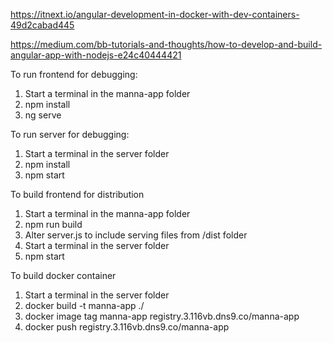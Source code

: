 https://itnext.io/angular-development-in-docker-with-dev-containers-49d2cabad445


https://medium.com/bb-tutorials-and-thoughts/how-to-develop-and-build-angular-app-with-nodejs-e24c40444421

To run frontend for debugging:
1. Start a terminal in the manna-app folder
2. npm install
3. ng serve


To run server for debugging:
1. Start a terminal in the server folder
2. npm install
3. npm start

To build frontend for distribution
1. Start a terminal in the manna-app folder
2. npm run build
3. Alter server.js to include serving files from /dist folder
4. Start a terminal in the server folder
5. npm start

To build docker container
1. Start a terminal in the server folder
2. docker build -t manna-app ./
3. docker image tag manna-app registry.3.116vb.dns9.co/manna-app
4. docker push registry.3.116vb.dns9.co/manna-app
